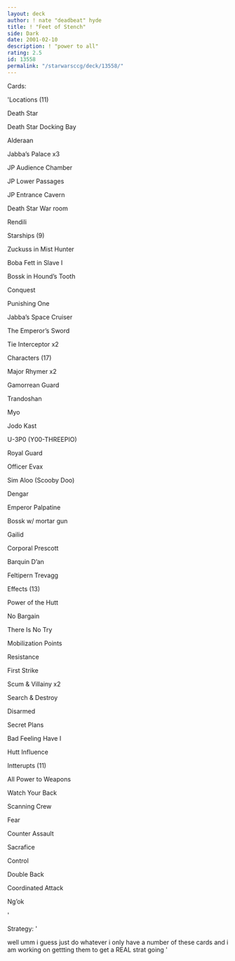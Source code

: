 ```yaml
---
layout: deck
author: ! nate "deadbeat" hyde
title: ! "Feet of Stench"
side: Dark
date: 2001-02-10
description: ! "power to all"
rating: 2.5
id: 13558
permalink: "/starwarsccg/deck/13558/"
---
```

Cards: 

'Locations (11)

Death Star

Death Star Docking Bay

Alderaan

Jabba&#8217;s Palace x3

JP Audience Chamber

JP Lower Passages

JP Entrance Cavern

Death Star War room

Rendili


Starships (9)

Zuckuss in Mist Hunter

Boba Fett in Slave I

Bossk in Hound&#8217;s Tooth

Conquest

Punishing One 

Jabba&#8217;s Space Cruiser 

The Emperor&#8217;s Sword 

Tie Interceptor x2 


Characters (17)


Major Rhymer x2 

Gamorrean Guard 

Trandoshan 

Myo 

Jodo Kast 

U-3P0 (Y00-THREEPIO) 

Royal Guard 

Officer Evax 

Sim Aloo (Scooby Doo) 

Dengar 

Emperor Palpatine 

Bossk w/ mortar gun 

Gailid 

Corporal Prescott 

Barquin D&#8217;an 

Feltipern Trevagg 


Effects (13)

Power of the Hutt

No Bargain

There Is No Try

Mobilization Points

Resistance

First Strike

Scum & Villainy x2

Search & Destroy

Disarmed

Secret Plans

Bad Feeling Have I

Hutt Influence


Intterupts (11)


All Power to Weapons 

Watch Your Back 

Scanning Crew 

Fear 

Counter Assault 

Sacrafice 

Control 

Double Back 

Coordinated Attack 

Ng&#8217;ok 

'

Strategy: '

well umm i guess just do whatever i only have a number of these cards and i am working on gettting them to get a REAL strat going '
